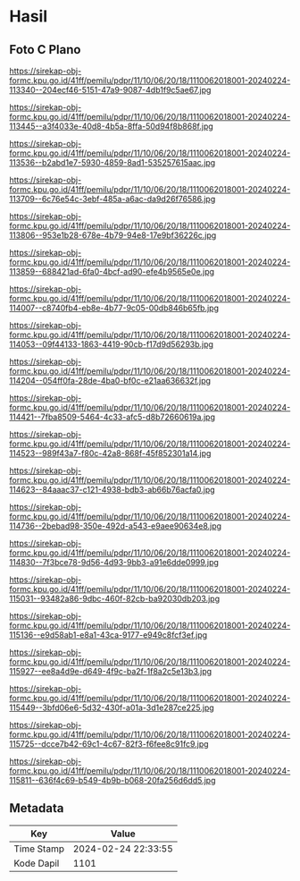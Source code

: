# Hasil

## Foto C Plano

https://sirekap-obj-formc.kpu.go.id/41ff/pemilu/pdpr/11/10/06/20/18/1110062018001-20240224-113340--204ecf46-5151-47a9-9087-4db1f9c5ae67.jpg

https://sirekap-obj-formc.kpu.go.id/41ff/pemilu/pdpr/11/10/06/20/18/1110062018001-20240224-113445--a3f4033e-40d8-4b5a-8ffa-50d94f8b868f.jpg

https://sirekap-obj-formc.kpu.go.id/41ff/pemilu/pdpr/11/10/06/20/18/1110062018001-20240224-113536--b2abd1e7-5930-4859-8ad1-535257615aac.jpg

https://sirekap-obj-formc.kpu.go.id/41ff/pemilu/pdpr/11/10/06/20/18/1110062018001-20240224-113709--6c76e54c-3ebf-485a-a6ac-da9d26f76586.jpg

https://sirekap-obj-formc.kpu.go.id/41ff/pemilu/pdpr/11/10/06/20/18/1110062018001-20240224-113806--953e1b28-678e-4b79-94e8-17e9bf36226c.jpg

https://sirekap-obj-formc.kpu.go.id/41ff/pemilu/pdpr/11/10/06/20/18/1110062018001-20240224-113859--688421ad-6fa0-4bcf-ad90-efe4b9565e0e.jpg

https://sirekap-obj-formc.kpu.go.id/41ff/pemilu/pdpr/11/10/06/20/18/1110062018001-20240224-114007--c8740fb4-eb8e-4b77-9c05-00db846b65fb.jpg

https://sirekap-obj-formc.kpu.go.id/41ff/pemilu/pdpr/11/10/06/20/18/1110062018001-20240224-114053--09f44133-1863-4419-90cb-f17d9d56293b.jpg

https://sirekap-obj-formc.kpu.go.id/41ff/pemilu/pdpr/11/10/06/20/18/1110062018001-20240224-114204--054ff0fa-28de-4ba0-bf0c-e21aa636632f.jpg

https://sirekap-obj-formc.kpu.go.id/41ff/pemilu/pdpr/11/10/06/20/18/1110062018001-20240224-114421--7fba8509-5464-4c33-afc5-d8b72660619a.jpg

https://sirekap-obj-formc.kpu.go.id/41ff/pemilu/pdpr/11/10/06/20/18/1110062018001-20240224-114523--989f43a7-f80c-42a8-868f-45f852301a14.jpg

https://sirekap-obj-formc.kpu.go.id/41ff/pemilu/pdpr/11/10/06/20/18/1110062018001-20240224-114623--84aaac37-c121-4938-bdb3-ab66b76acfa0.jpg

https://sirekap-obj-formc.kpu.go.id/41ff/pemilu/pdpr/11/10/06/20/18/1110062018001-20240224-114736--2bebad98-350e-492d-a543-e9aee90634e8.jpg

https://sirekap-obj-formc.kpu.go.id/41ff/pemilu/pdpr/11/10/06/20/18/1110062018001-20240224-114830--7f3bce78-9d56-4d93-9bb3-a91e6dde0999.jpg

https://sirekap-obj-formc.kpu.go.id/41ff/pemilu/pdpr/11/10/06/20/18/1110062018001-20240224-115031--93482a86-9dbc-460f-82cb-ba92030db203.jpg

https://sirekap-obj-formc.kpu.go.id/41ff/pemilu/pdpr/11/10/06/20/18/1110062018001-20240224-115136--e9d58ab1-e8a1-43ca-9177-e949c8fcf3ef.jpg

https://sirekap-obj-formc.kpu.go.id/41ff/pemilu/pdpr/11/10/06/20/18/1110062018001-20240224-115927--ee8a4d9e-d649-4f9c-ba2f-1f8a2c5e13b3.jpg

https://sirekap-obj-formc.kpu.go.id/41ff/pemilu/pdpr/11/10/06/20/18/1110062018001-20240224-115449--3bfd06e6-5d32-430f-a01a-3d1e287ce225.jpg

https://sirekap-obj-formc.kpu.go.id/41ff/pemilu/pdpr/11/10/06/20/18/1110062018001-20240224-115725--dcce7b42-69c1-4c67-82f3-f6fee8c91fc9.jpg

https://sirekap-obj-formc.kpu.go.id/41ff/pemilu/pdpr/11/10/06/20/18/1110062018001-20240224-115811--636f4c69-b549-4b9b-b068-20fa256d6dd5.jpg


## Metadata

| Key        | Value               |
| ---------- | ------------------- |
| Time Stamp | 2024-02-24 22:33:55 |
| Kode Dapil | 1101                |



